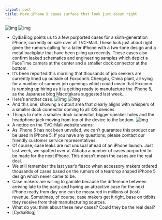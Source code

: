 ```yaml
---
layout: post
title: More iPhone 5 cases surface that look just about right
---
```

![img](http://media.idownloadblog.com/wp-content/uploads/2012/07/iPhone-5-cases-TVC-Mall-003.jpg)
![img](http://media.idownloadblog.com/wp-content/uploads/2012/07/iPhone-5-cases-TVC-Mall-004.jpg)
* CydiaBlog points us to a few purported cases for a sixth-generation iPhone, currently on sale over at TVC-Mall. These look just about right given the rumors calling for a taller iPhone with a two-tone design and a metal backplate that have been piling up recently. These cases also confirm leaked schematics and engineering samples which depict a FaceTime camera at the center and a smaller dock connector at the bottom.
* It’s been reported this morning that thousands of job seekers are currently lined up outside of Foxconn’s Chengdu, China plant, all vying for a number of summer job openings which could mean that Foxconn is ramping up hiring as it is getting ready to manufacture the iPhone 5, as the Japanese blog Macotakara suggested last week…
* Here’s another case.
![img](http://media.idownloadblog.com/wp-content/uploads/2012/07/iPhone-5-cases-TVC-Mall-001.jpg)
![img](http://media.idownloadblog.com/wp-content/uploads/2012/07/iPhone-5-cases-TVC-Mall-002.jpg)
* And this one, showing a cutout area that clearly aligns with whispers of a smaller dock connector coming to all iOS devices.
* Things to note: a smaller dock connector, bigger speaker holes and the headphone jack moving from top of the device to the bottom.
![img](http://media.idownloadblog.com/wp-content/uploads/2012/07/iPhone-5-cases-TVC-Mall-005.jpg)
* A notice on the TVC-Mall website warns:
* As iPhone 5 has not been unveiled, we can’t guarantee this product can be used in iPhone 5. If you have any questions, please contact our friendly customer service representatives.
* Of course, case leaks are not unusual ahead of an iPhone launch. Just last week, we spotted over at Alibaba a number of cases purported to be made for the next iPhone. This doesn’t mean the cases are the real deal.
* We still remember the last year’s fiasco when accessory makers ordered thousands of cases based on the rumors of a teardrop shaped iPhone 5 design which never came to be.
* Case makers are willing to gamble because the difference between arriving late to the party and having an attractive case for the next iPhone ready from day one can be measured in millions of (lost) revenue. Sometimes, of course, case makers get it right, base on tidbits they receive from their manufacturing sources.
* What do you think about these new cases? Could they be the real deal?
* [CydiaBlog]

